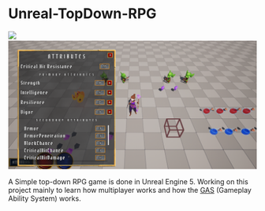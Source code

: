 # Unreal-TopDown-RPG
![](https://github.com/LuEklund/Unreal-TopDown-RPG/blob/master/ProgressImages/TopDownRPG3.gif)
![](https://github.com/LuEklund/Unreal-TopDown-RPG/blob/master/ProgressImages/RPG.png)



A Simple top-down RPG game is done in Unreal Engine 5.
Working on this project mainly to learn how multiplayer works and how the [GAS](https://docs.unrealengine.com/4.27/en-US/InteractiveExperiences/GameplayAbilitySystem/) (Gameplay Ability System) works.

